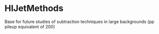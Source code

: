 # HIJetMethods
Base for future studies of subtraction techniques in large backgrounds (pp pileup equivalent of 200)